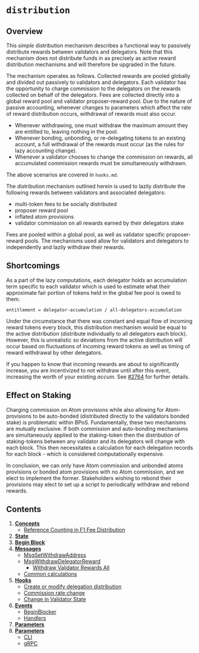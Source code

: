 <!--
order: 0
title: Distribution Overview
parent:
  title: "distribution"
-->

# `distribution`

## Overview

This _simple_ distribution mechanism describes a functional way to passively
distribute rewards between validators and delegators. Note that this mechanism does
not distribute funds in as precisely as active reward distribution mechanisms and
will therefore be upgraded in the future.

The mechanism operates as follows. Collected rewards are pooled globally and
divided out passively to validators and delegators. Each validator has the
opportunity to charge commission to the delegators on the rewards collected on
behalf of the delegators. Fees are collected directly into a global reward pool
and validator proposer-reward pool. Due to the nature of passive accounting,
whenever changes to parameters which affect the rate of reward distribution
occurs, withdrawal of rewards must also occur.

- Whenever withdrawing, one must withdraw the maximum amount they are entitled
   to, leaving nothing in the pool.
- Whenever bonding, unbonding, or re-delegating tokens to an existing account, a
   full withdrawal of the rewards must occur (as the rules for lazy accounting
   change).
- Whenever a validator chooses to change the commission on rewards, all accumulated
   commission rewards must be simultaneously withdrawn.

The above scenarios are covered in `hooks.md`.

The distribution mechanism outlined herein is used to lazily distribute the
following rewards between validators and associated delegators:

- multi-token fees to be socially distributed
- proposer reward pool
- inflated atom provisions
- validator commission on all rewards earned by their delegators stake

Fees are pooled within a global pool, as well as validator specific
proposer-reward pools. The mechanisms used allow for validators and delegators
to independently and lazily withdraw their rewards.  

## Shortcomings

As a part of the lazy computations, each delegator holds an accumulation term
specific to each validator which is used to estimate what their approximate
fair portion of tokens held in the global fee pool is owed to them.

```
entitlement = delegator-accumulation / all-delegators-accumulation
```

Under the circumstance that there was constant and equal flow of incoming
reward tokens every block, this distribution mechanism would be equal to the
active distribution (distribute individually to all delegators each block).
However, this is unrealistic so deviations from the active distribution will
occur based on fluctuations of incoming reward tokens as well as timing of
reward withdrawal by other delegators.

If you happen to know that incoming rewards are about to significantly increase,
you are incentivized to not withdraw until after this event, increasing the
worth of your existing _accum_. See [#2764](https://github.com/aliworkshop/terra-sdk/issues/2764)
for further details.

## Effect on Staking

Charging commission on Atom provisions while also allowing for Atom-provisions
to be auto-bonded (distributed directly to the validators bonded stake) is
problematic within BPoS. Fundamentally, these two mechanisms are mutually
exclusive. If both commission and auto-bonding mechanisms are simultaneously
applied to the staking-token then the distribution of staking-tokens between
any validator and its delegators will change with each block. This then
necessitates a calculation for each delegation records for each block -
which is considered computationally expensive.

In conclusion, we can only have Atom commission and unbonded atoms
provisions or bonded atom provisions with no Atom commission, and we elect to
implement the former. Stakeholders wishing to rebond their provisions may elect
to set up a script to periodically withdraw and rebond rewards.

## Contents

1. **[Concepts](01_concepts.md)**
    - [Reference Counting in F1 Fee Distribution](01_concepts.md#reference-counting-in-f1-fee-distribution)
2. **[State](02_state.md)**
3. **[Begin Block](03_begin_block.md)**
4. **[Messages](04_messages.md)**
    - [MsgSetWithdrawAddress](04_messages.md#msgsetwithdrawaddress)
    - [MsgWithdrawDelegatorReward](04_messages.md#msgwithdrawdelegatorreward)
        - [Withdraw Validator Rewards All](04_messages.md#withdraw-validator-rewards-all)
    - [Common calculations](04_messages.md#common-calculations-)
5. **[Hooks](05_hooks.md)**
    - [Create or modify delegation distribution](05_hooks.md#create-or-modify-delegation-distribution)
    - [Commission rate change](05_hooks.md#commission-rate-change)
    - [Change in Validator State](05_hooks.md#change-in-validator-state)
6. **[Events](06_events.md)**
    - [BeginBlocker](06_events.md#beginblocker)
    - [Handlers](06_events.md#handlers)
7. **[Parameters](07_params.md)**
8. **[Parameters](07_params.md)**
    - [CLI](08_client.md#cli)
    - [gRPC](08_client.md#grpc)
